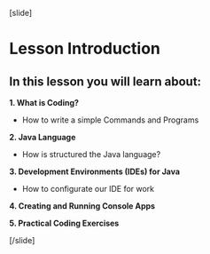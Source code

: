 [slide]


# Lesson Introduction

## In this lesson you will learn about:

**1. What is Coding?**

- How to write a simple Commands and Programs

**2. Java Language**

- How is structured the Java language?

**3. Development Environments (IDEs) for Java**

- How to configurate our IDE for work

**4. Creating and Running Console Apps**


**5. Practical Coding Exercises**




[/slide]